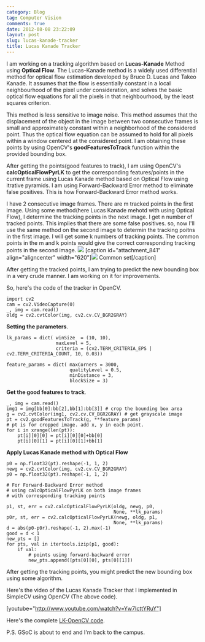 ```yaml
---
category: Blog
tag: Computer Vision
comments: true
date: 2012-08-08 23:22:09
layout: post
slug: lucas-kanade-tracker
title: Lucas Kanade Tracker
---
```


I am working on a tracking algorithm based on **Lucas-Kanade** Method using **Optical Flow**. The Lucas–Kanade method is a widely used differential method for optical flow estimation developed by Bruce D. Lucas and Takeo Kanade. It assumes that the flow is essentially constant in a local neighbourhood of the pixel under consideration, and solves the basic optical flow equations for all the pixels in that neighbourhood, by the least squares criterion.

This method is less sensitive to image noise. This method assumes that the displacement of the object in the image between two consecutive frames is small and approximately constant within a neighborhood of the considered point. Thus the optical flow equation can be assumed to hold for all pixels within a window centered at the considered point. I am obtaining these points by using OpenCV's **goodFeaturesToTrack** function within the provided bounding box.

After getting the points(good features to track), I am using OpenCV's **calcOpticalFlowPyrLK** to get the corresponding features/points in the current frame using Lucas Kanade method based on Optical Flow using itrative pyramids. I am using Forward-Backward Error method to eliminate false positives. This is how Forward-Backward Error method works.

I have 2 consecutive image frames. There are m tracked points in the first image. Using some method(here Lucas Kanade mehotd with using Optical Flow), I determine the tracking points in the next image. I get n number of tracked points. This implies that there are some false positives. so, now I'll use the same method on the second image to determin the tracking poitns in the first image. I will get some k numbers of tracking points. The common points in the m and k points would give the correct corresponding tracking points in the second image.
[![](http://www.jayrambhia.com/blog/wp-content/uploads/2012/08/Forward-Backward-error-1024x640.png)](http://www.jayrambhia.com/blog/wp-content/uploads/2012/08/Forward-Backward-error.png)
[caption id="attachment_841" align="aligncenter" width="620"][![](http://www.jayrambhia.com/blog/wp-content/uploads/2012/08/2012-08-08-22.43.05-768x1024.jpg)](http://www.jayrambhia.com/blog/wp-content/uploads/2012/08/2012-08-08-22.43.05.jpg) Common set[/caption]

After getting the tracked points, I am trying to predict the new bounding box in a very crude manner. I am working on it for improvements.

So, here's the code of the tracker in OpenCV.

    
    import cv2
    cam = cv2.VideoCapture(0)
    _, img = cam.read()
    oldg = cv2.cvtColor(img, cv2.cv.CV_BGR2GRAY)




**Setting the parameters**.
    
    lk_params = dict( winSize  = (10, 10), 
                      maxLevel = 5, 
                      criteria = (cv2.TERM_CRITERIA_EPS | cv2.TERM_CRITERIA_COUNT, 10, 0.03))   
    
    feature_params = dict( maxCorners = 3000, 
                           qualityLevel = 0.5,
                           minDistance = 3,
                           blockSize = 3)




**Get the good features to track**.
    
    _, img = cam.read()
    img1 = img[bb[0]:bb[2],bb[1]:bb[3]] # crop the bounding box area
    g = cv2.cvtColor(img1, cv2.cv.CV_BGR2GRAY) # get grayscale image
    pt = cv2.goodFeaturesToTrack(g, **feature_params)
    # pt is for cropped image. add x, y in each point.
    for i in xrange(len(pt)):
        pt[i][0][0] = pt[i][0][0]+bb[0]
        pt[i][0][1] = pt[i][0][1]+bb[1]




**Apply Lucas Kanade method with Optical Flow**
    
    p0 = np.float32(pt).reshape(-1, 1, 2)
    newg = cv2.cvtColor(img, cv2.cv.CV_BGR2GRAY)
    p0 = np.float32(pt).reshape(-1, 1, 2)
    
    # For Forward-Backward Error method
    # using calcOpticalFlowPyrLK on both image frames
    # with corresponding tracking points
    
    p1, st, err = cv2.calcOpticalFlowPyrLK(oldg, newg, p0, 
                                           None, **lk_params)
    p0r, st, err = cv2.calcOpticalFlowPyrLK(newg, oldg, p1, 
                                           None, **lk_params)
    d = abs(p0-p0r).reshape(-1, 2).max(-1)
    good = d < 1
    new_pts = []
    for pts, val in itertools.izip(p1, good):
        if val:
            # points using forward-backward error
            new_pts.append([pts[0][0], pts[0][1]])




After getting the tracking points, you might predict the new bounding box using some algorithm.

Here's the video of the Lucas Kanade Tracker that I implemented in SimpleCV using OpenCV (The above code).

[youtube="http://www.youtube.com/watch?v=Yw7IcttYRuY"]

Here's the complete [LK-OpenCV code](https://github.com/jayrambhia/Vision/blob/master/OpenCV/LKTracker.py).

P.S. GSoC is about to end and I'm back to the campus.





